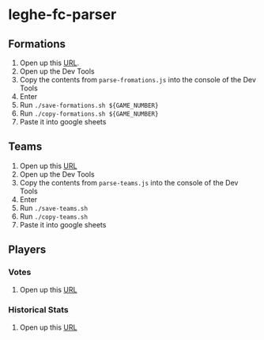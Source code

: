 # leghe-fc-parser

## Formations

1. Open up this [URL](https://www.fantacalcio.it/probabili-formazioni-serie-a).
1. Open up the Dev Tools
1. Copy the contents from `parse-fromations.js` into the console of the Dev Tools
1. Enter
1. Run `./save-formations.sh ${GAME_NUMBER}`
1. Run `./copy-formations.sh ${GAME_NUMBER}`
1. Paste it into google sheets

## Teams

1. Open up this [URL](https://leghe.fantacalcio.it/ziero-tituli/rose)
1. Open up the Dev Tools
1. Copy the contents from `parse-teams.js` into the console of the Dev Tools
1. Enter
1. Run `./save-teams.sh`
1. Run `./copy-teams.sh`
1. Paste it into google sheets

## Players

### Votes

1. Open up this [URL](https://www.fantacalcio.it/voti-fantacalcio-serie-a/2021-22/1)

### Historical Stats

1. Open up this [URL](https://www.footballcritic.com/serie-a/season-2020-2021/player-stats/all/8/45810)

